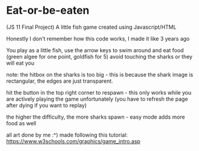 # Eat-or-be-eaten
(JS 11 Final Project)
A little fish game created using Javascript/HTML

Honestly I don't remember how this code works, I made it like 3 years ago

You play as a little fish, use the arrow keys to swim around and eat food (green algee for one point, goldfish for 5)
avoid touching the sharks or they will eat you

note: the hitbox on the sharks is too big - this is because the shark image is rectangular, the edges are just transparent.

hit the button in the top right corner to respawn - this only works while you are actively playing the game unfortunately 
(you have to refresh the page after dying if you want to replay)

the higher the difficulty, the more sharks spawn - easy mode adds more food as well


all art done by me :^)
made following this tutorial: https://www.w3schools.com/graphics/game_intro.asp
